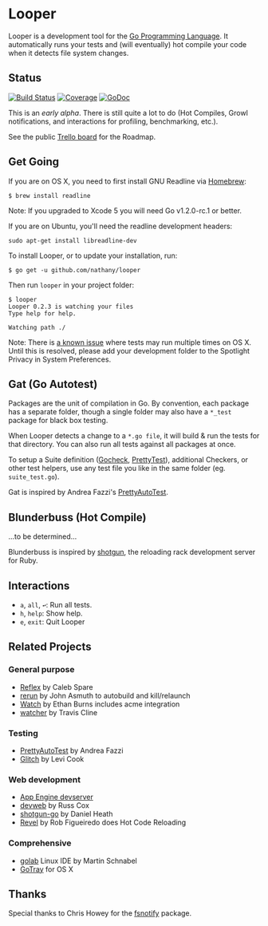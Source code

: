 # Looper

Looper is a development tool for the [Go Programming Language][go]. It automatically runs your tests and (will eventually) hot compile your code when it detects file system changes.

## Status

[![Build Status](https://drone.io/github.com/nathany/looper/status.png)](https://drone.io/github.com/nathany/looper/latest) [![Coverage](http://gocover.io/_badge/github.com/nathany/looper)](http://gocover.io/github.com/nathany/looper) [![GoDoc](https://godoc.org/github.com/nathany/looper?status.png)](http://godoc.org/github.com/nathany/looper)

This is an *early alpha*. There is still quite a lot to do (Hot Compiles, Growl notifications, and interactions for profiling, benchmarking, etc.).

See the public [Trello board](https://trello.com/b/VvblYiSE) for the Roadmap.

## Get Going

If you are on OS X, you need to first install GNU Readline via [Homebrew](http://mxcl.github.com/homebrew/):

``` console
$ brew install readline
```

Note: If you upgraded to Xcode 5 you will need Go v1.2.0-rc.1 or better.

If you are on Ubuntu, you'll need the readline development headers:

```console
sudo apt-get install libreadline-dev
```

To install Looper, or to update your installation, run:

``` console
$ go get -u github.com/nathany/looper
```

Then run `looper` in your project folder:

``` console
$ looper
Looper 0.2.3 is watching your files
Type help for help.

Watching path ./
```

Note: There is [a known issue](https://github.com/nathany/looper/issues/6) where tests may run multiple times on OS X. Until this is resolved, please add your development folder to the Spotlight Privacy in System Preferences.

## Gat (Go Autotest)

Packages are the unit of compilation in Go. By convention, each package has a separate folder, though a single folder may also have a `*_test` package for black box testing.

When Looper detects a change to a `*.go file`, it will build & run the tests for that directory. You can also run all tests against all packages at once.

To setup a Suite definition ([Gocheck][], [PrettyTest][pat]), additional Checkers, or other test helpers, use any test file you like in the same folder (eg. `suite_test.go`).

Gat is inspired by Andrea Fazzi's [PrettyAutoTest][pat].

## Blunderbuss (Hot Compile)

...to be determined...

Blunderbuss is inspired by [shotgun][], the reloading rack development server for Ruby.

## Interactions

* `a`, `all`, `↩`: Run all tests.
* `h`, `help`: Show help.
* `e`, `exit`: Quit Looper

## Related Projects

### General purpose

* [Reflex](https://github.com/cespare/reflex) by Caleb Spare
* [rerun](https://github.com/skelterjohn/rerun) by John Asmuth to autobuild and kill/relaunch
* [Watch](https://github.com/eaburns/Watch) by Ethan Burns includes acme integration
* [watcher](https://github.com/tmc/watcher) by Travis Cline

### Testing

* [PrettyAutoTest][pat] by Andrea Fazzi
* [Glitch](https://github.com/levicook/glitch) by Levi Cook

### Web development

* [App Engine devserver](https://developers.google.com/appengine/docs/go/tools/devserver)
* [devweb](http://code.google.com/p/rsc/source/browse/devweb/) by Russ Cox
* [shotgun-go](https://github.com/danielheath/shotgun-go) by Daniel Heath
* [Revel](http://robfig.github.io/revel/) by Rob Figueiredo does Hot Code Reloading

### Comprehensive

* [golab](https://github.com/mb0/lab) Linux IDE by Martin Schnabel
* [GoTray](http://gotray.extremedev.org/) for OS X

## Thanks

Special thanks to Chris Howey for the [fsnotify][] package.

[go]: http://golang.org/
[fsnotify]: https://github.com/howeyc/fsnotify
[pat]: https://github.com/remogatto/prettytest
[shotgun]: https://rubygems.org/gems/shotgun
[Gocheck]: http://labix.org/gocheck

